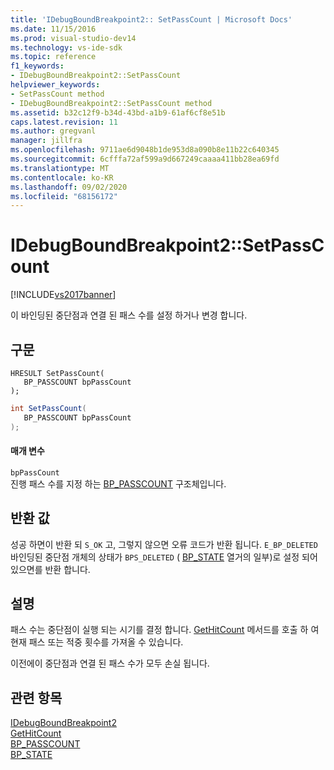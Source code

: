 ```yaml
---
title: 'IDebugBoundBreakpoint2:: SetPassCount | Microsoft Docs'
ms.date: 11/15/2016
ms.prod: visual-studio-dev14
ms.technology: vs-ide-sdk
ms.topic: reference
f1_keywords:
- IDebugBoundBreakpoint2::SetPassCount
helpviewer_keywords:
- SetPassCount method
- IDebugBoundBreakpoint2::SetPassCount method
ms.assetid: b32c12f9-b34d-43bd-a1b9-61af6cf8e51b
caps.latest.revision: 11
ms.author: gregvanl
manager: jillfra
ms.openlocfilehash: 9711ae6d9048b1de953d8a090b8e11b22c640345
ms.sourcegitcommit: 6cfffa72af599a9d667249caaaa411bb28ea69fd
ms.translationtype: MT
ms.contentlocale: ko-KR
ms.lasthandoff: 09/02/2020
ms.locfileid: "68156172"
---
```

# <a name="idebugboundbreakpoint2setpasscount"></a>IDebugBoundBreakpoint2::SetPassCount
[!INCLUDE[vs2017banner](../../../includes/vs2017banner.md)]

이 바인딩된 중단점과 연결 된 패스 수를 설정 하거나 변경 합니다.  
  
## <a name="syntax"></a>구문  
  
```cpp#  
HRESULT SetPassCount(   
   BP_PASSCOUNT bpPassCount  
);  
```  
  
```csharp  
int SetPassCount(   
   BP_PASSCOUNT bpPassCount  
);  
```  
  
#### <a name="parameters"></a>매개 변수  
 `bpPassCount`  
 진행 패스 수를 지정 하는 [BP_PASSCOUNT](../../../extensibility/debugger/reference/bp-passcount.md) 구조체입니다.  
  
## <a name="return-value"></a>반환 값  
 성공 하면이 반환 되 `S_OK` 고, 그렇지 않으면 오류 코드가 반환 됩니다. `E_BP_DELETED`바인딩된 중단점 개체의 상태가 `BPS_DELETED` ( [BP_STATE](../../../extensibility/debugger/reference/bp-state.md) 열거의 일부)로 설정 되어 있으면를 반환 합니다.  
  
## <a name="remarks"></a>설명  
 패스 수는 중단점이 실행 되는 시기를 결정 합니다. [GetHitCount](../../../extensibility/debugger/reference/idebugboundbreakpoint2-gethitcount.md) 메서드를 호출 하 여 현재 패스 또는 적중 횟수를 가져올 수 있습니다.  
  
 이전에이 중단점과 연결 된 패스 수가 모두 손실 됩니다.  
  
## <a name="see-also"></a>관련 항목  
 [IDebugBoundBreakpoint2](../../../extensibility/debugger/reference/idebugboundbreakpoint2.md)   
 [GetHitCount](../../../extensibility/debugger/reference/idebugboundbreakpoint2-gethitcount.md)   
 [BP_PASSCOUNT](../../../extensibility/debugger/reference/bp-passcount.md)   
 [BP_STATE](../../../extensibility/debugger/reference/bp-state.md)
